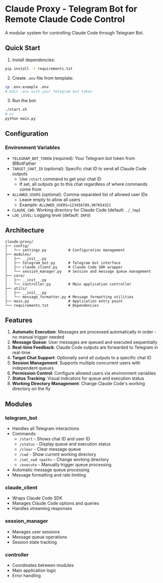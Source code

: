 # Claude Proxy - Telegram Bot for Remote Claude Code Control

A modular system for controlling Claude Code through Telegram Bot.

## Quick Start

1. Install dependencies:
```bash
pip install -r requirements.txt
```

2. Create `.env` file from template:
```bash
cp .env.example .env
# Edit .env with your Telegram bot token
```

3. Run the bot:
```bash
./start.sh
# or
python main.py
```

## Configuration

### Environment Variables

- `TELEGRAM_BOT_TOKEN` (required): Your Telegram bot token from @BotFather
- `TARGET_CHAT_ID` (optional): Specific chat ID to send all Claude Code outputs
  - Use `/start` command to get your chat ID
  - If set, all outputs go to this chat regardless of where commands come from
- `ALLOWED_USERS` (optional): Comma-separated list of allowed user IDs
  - Leave empty to allow all users
  - Example: `ALLOWED_USERS=123456789,987654321`
- `CLAUDE_CWD`: Working directory for Claude Code (default: `./_tmp`)
- `LOG_LEVEL`: Logging level (default: `INFO`)

## Architecture

```
claude-proxy/
├── config/
│   └── settings.py          # Configuration management
├── modules/
│   ├── __init__.py
│   ├── telegram_bot.py      # Telegram bot interface
│   ├── claude_client.py     # Claude Code SDK wrapper
│   └── session_manager.py   # Session and message queue management
├── core/
│   ├── __init__.py
│   └── controller.py        # Main application controller
├── utils/
│   ├── __init__.py
│   └── message_formatter.py # Message formatting utilities
├── main.py                  # Application entry point
└── requirements.txt         # Dependencies
```

## Features

1. **Automatic Execution**: Messages are processed automatically in order - no manual trigger needed
2. **Message Queue**: User messages are queued and executed sequentially
3. **Real-time Feedback**: Claude Code outputs are forwarded to Telegram in real-time
4. **Target Chat Support**: Optionally send all outputs to a specific chat ID
5. **Session Management**: Supports multiple concurrent users with independent queues
6. **Permission Control**: Configure allowed users via environment variables
7. **Status Tracking**: Visual indicators for queue and execution status
8. **Working Directory Management**: Change Claude Code's working directory on the fly

## Modules

### telegram_bot
- Handles all Telegram interactions
- Commands: 
  - `/start` - Shows chat ID and user ID
  - `/status` - Display queue and execution status
  - `/clear` - Clear message queue
  - `/cwd` - Show current working directory
  - `/set_cwd <path>` - Change working directory
  - `/execute` - Manually trigger queue processing
- Automatic message queue processing
- Message formatting and rate limiting

### claude_client
- Wraps Claude Code SDK
- Manages Claude Code options and queries
- Handles streaming responses

### session_manager
- Manages user sessions
- Message queue operations
- Session state tracking

### controller
- Coordinates between modules
- Main application logic
- Error handling